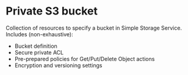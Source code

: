 # Private S3 bucket

Collection of resources to specify a bucket in Simple Storage Service. Includes (non-exhaustive):

* Bucket definition
* Secure private ACL
* Pre-prepared policies for Get/Put/Delete Object actions
* Encryption and versioning settings

